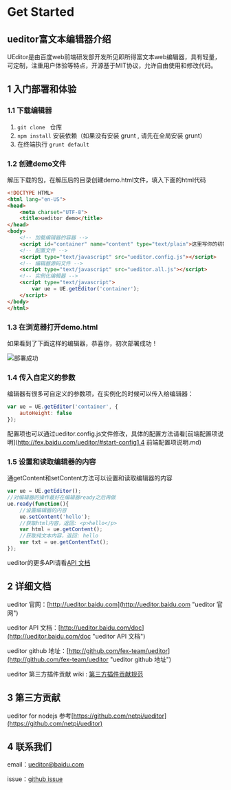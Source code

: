 Get Started
=====

## ueditor富文本编辑器介绍

UEditor是由百度web前端研发部开发所见即所得富文本web编辑器，具有轻量，可定制，注重用户体验等特点，开源基于MIT协议，允许自由使用和修改代码。

## 1 入门部署和体验

### 1.1 下载编辑器

1. `git clone ` 仓库
2. `npm install` 安装依赖（如果没有安装 grunt , 请先在全局安装 grunt）
3. 在终端执行 `grunt default`

### 1.2 创建demo文件
解压下载的包，在解压后的目录创建demo.html文件，填入下面的html代码

```html
<!DOCTYPE HTML>
<html lang="en-US">
<head>
	<meta charset="UTF-8">
	<title>ueditor demo</title>
</head>
<body>
	<!-- 加载编辑器的容器 -->
	<script id="container" name="content" type="text/plain">这里写你的初始化内容</script>
	<!-- 配置文件 -->
	<script type="text/javascript" src="ueditor.config.js"></script>
	<!-- 编辑器源码文件 -->
	<script type="text/javascript" src="ueditor.all.js"></script>
	<!-- 实例化编辑器 -->
	<script type="text/javascript">
	    var ue = UE.getEditor('container');
	</script>
</body>
</html>
```

### 1.3 在浏览器打开demo.html

如果看到了下面这样的编辑器，恭喜你，初次部署成功！

![部署成功](http://fex.baidu.com/ueditor/doc/images/demo.png)

### 1.4 传入自定义的参数

编辑器有很多可自定义的参数项，在实例化的时候可以传入给编辑器：
```javascript
var ue = UE.getEditor('container', {
    autoHeight: false
});
```

配置项也可以通过ueditor.config.js文件修改，具体的配置方法请看[前端配置项说明](http://fex.baidu.com/ueditor/#start-config1.4 前端配置项说明.md)

### 1.5 设置和读取编辑器的内容

通getContent和setContent方法可以设置和读取编辑器的内容
```javascript
var ue = UE.getEditor();
//对编辑器的操作最好在编辑器ready之后再做
ue.ready(function(){
    //设置编辑器的内容
    ue.setContent('hello');
    //获取html内容，返回: <p>hello</p>
    var html = ue.getContent();
    //获取纯文本内容，返回: hello
    var txt = ue.getContentTxt();
});
```

ueditor的更多API请看[API 文档](http://ueditor.baidu.com/doc "ueditor API 文档")

## 2 详细文档

ueditor 官网：[http://ueditor.baidu.com](http://ueditor.baidu.com "ueditor 官网")

ueditor API 文档：[http://ueditor.baidu.com/doc](http://ueditor.baidu.com/doc "ueditor API 文档")

ueditor github 地址：[http://github.com/fex-team/ueditor](http://github.com/fex-team/ueditor "ueditor github 地址")

ueditor 第三方插件贡献 wiki : [第三方插件贡献规范](http://ueditor.baidu.com/website/thirdproject.html)

## 3 第三方贡献

ueditor for nodejs 参考[https://github.com/netpi/ueditor](https://github.com/netpi/ueditor)

## 4 联系我们

email：[ueditor@baidu.com](mailto://email:ueditor@baidu.com "发邮件给ueditor开发组")

issue：[github issue](http://github.com/fex-team/ueditor/issues "ueditor 论坛")
